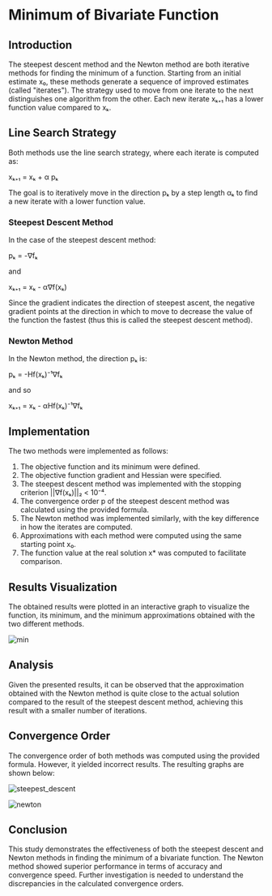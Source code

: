 # Minimum of Bivariate Function

## Introduction

The steepest descent method and the Newton method are both iterative methods for finding the minimum of a function. Starting from an initial estimate x₀, these methods generate a sequence of improved estimates (called "iterates"). The strategy used to move from one iterate to the next distinguishes one algorithm from the other. Each new iterate xₖ₊₁ has a lower function value compared to xₖ.

## Line Search Strategy

Both methods use the line search strategy, where each iterate is computed as:

xₖ₊₁ = xₖ + α pₖ

The goal is to iteratively move in the direction pₖ by a step length αₖ to find a new iterate with a lower function value.

### Steepest Descent Method

In the case of the steepest descent method:

pₖ = -∇fₖ

and

xₖ₊₁ = xₖ - α∇f(xₖ)

Since the gradient indicates the direction of steepest ascent, the negative gradient points at the direction in which to move to decrease the value of the function the fastest (thus this is called the steepest descent method).

### Newton Method

In the Newton method, the direction pₖ is:

pₖ = -Hf(xₖ)⁻¹∇fₖ

and so

xₖ₊₁ = xₖ - αHf(xₖ)⁻¹∇fₖ

## Implementation

The two methods were implemented as follows:

1. The objective function and its minimum were defined.
2. The objective function gradient and Hessian were specified.
3. The steepest descent method was implemented with the stopping criterion ||∇f(xₖ)||₂ < 10⁻⁴.
4. The convergence order p of the steepest descent method was calculated using the provided formula.
5. The Newton method was implemented similarly, with the key difference in how the iterates are computed.
6. Approximations with each method were computed using the same starting point x₀.
7. The function value at the real solution x* was computed to facilitate comparison.

## Results Visualization

The obtained results were plotted in an interactive graph to visualize the function, its minimum, and the minimum approximations obtained with the two different methods.

![min](https://github.com/user-attachments/assets/01afb64b-2ad9-41c6-ba7f-05745fc7d4f9)

## Analysis

Given the presented results, it can be observed that the approximation obtained with the Newton method is quite close to the actual solution compared to the result of the steepest descent method, achieving this result with a smaller number of iterations.

## Convergence Order

The convergence order of both methods was computed using the provided formula. However, it yielded incorrect results. The resulting graphs are shown below:

![steepest_descent](https://github.com/user-attachments/assets/c98dcce9-9845-4423-8342-caa195941d23)

![newton](https://github.com/user-attachments/assets/986ef5a9-e644-4426-890b-a26dbbf7e10b)

## Conclusion

This study demonstrates the effectiveness of both the steepest descent and Newton methods in finding the minimum of a bivariate function. The Newton method showed superior performance in terms of accuracy and convergence speed. Further investigation is needed to understand the discrepancies in the calculated convergence orders.
